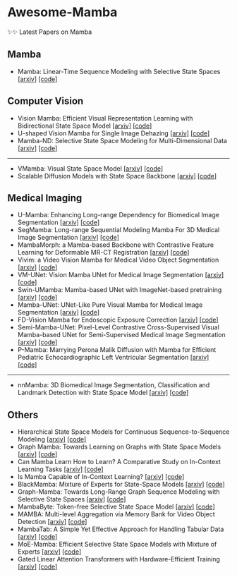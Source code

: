 # Awesome-Mamba

✨✨ Latest Papers on Mamba

## Mamba

- Mamba: Linear-Time Sequence Modeling with Selective State Spaces [[arxiv]]() [[code]]()

## Computer Vision

- Vision Mamba: Efficient Visual Representation Learning with Bidirectional State Space Model [[arxiv]](https://arxiv.org/pdf/2401.09417.pdf) [[code]](https://github.com/kyegomez/VisionMamba)
- U-shaped Vision Mamba for Single Image Dehazing [[arxiv]](https://arxiv.org/pdf/2402.04139.pdf) [[code]](https://github.com/zzr-idam/UVM-Net)
- Mamba-ND: Selective State Space Modeling for Multi-Dimensional Data [[arxiv]](https://arxiv.org/pdf/2402.05892.pdf) [[code]]()

----

- VMamba: Visual State Space Model [[arxiv]](https://arxiv.org/pdf/2401.10166.pdf) [[code]](https://github.com/MzeroMiko/VMamba)
- Scalable Diffusion Models with State Space Backbone [[arxiv]](https://arxiv.org/pdf/2402.05608.pdf) [[code]](https://github.com/feizc/DiS)

## Medical Imaging

- U-Mamba: Enhancing Long-range Dependency for Biomedical Image Segmentation [[arxiv]](https://arxiv.org/pdf/2401.04722.pdf) [[code]](https://github.com/JiarunLiu/Swin-UMamba?tab=readme-ov-file)
- SegMamba: Long-range Sequential Modeling Mamba For 3D Medical Image Segmentation [[arxiv]](https://arxiv.org/pdf/2401.13560.pdf) [[code]](https://github.com/ge-xing/SegMamba)
- MambaMorph: a Mamba-based Backbone with Contrastive Feature Learning for Deformable MR-CT Registration [[arxiv]](https://arxiv.org/pdf/2401.13934.pdf) [[code]](https://github.com/Guo-Stone/MambaMorph?tab=readme-ov-file)
- Vivim: a Video Vision Mamba for Medical Video Object Segmentation [[arxiv]](https://arxiv.org/pdf/2401.14168.pdf) [[code]](https://github.com/scott-yjyang/Vivim)
- VM-UNet: Vision Mamba UNet for Medical Image Segmentation [[arxiv]](https://arxiv.org/pdf/2402.02491.pdf) [[code]](https://github.com/JCruan519/VM-UNet)
- Swin-UMamba: Mamba-based UNet with ImageNet-based pretraining [[arxiv]](https://arxiv.org/pdf/2402.03302.pdf) [[code]](https://github.com/JiarunLiu/Swin-UMamba)
- Mamba-UNet: UNet-Like Pure Visual Mamba for Medical Image Segmentation [[arxiv]](https://arxiv.org/pdf/2402.05079.pdf) [[code]](https://github.com/ziyangwang007/Mamba-UNet)
- FD-Vision Mamba for Endoscopic Exposure Correction [[arxiv]](https://arxiv.org/pdf/2402.06378.pdf) [[code]](https://github.com/zzr-idam/FDVM-Net)
- Semi-Mamba-UNet: Pixel-Level Contrastive Cross-Supervised Visual Mamba-based UNet for Semi-Supervised Medical Image Segmentation [[arxiv]](https://arxiv.org/pdf/2402.07245.pdf) [[code]](https://github.com/ziyangwang007/Mamba-UNet)
- P-Mamba: Marrying Perona Malik Diffusion with Mamba for Efficient Pediatric Echocardiographic Left Ventricular Segmentation [[arxiv]](https://arxiv.org/pdf/2402.08506.pdf) [[code]]()

----

- nnMamba: 3D Biomedical Image Segmentation, Classification and Landmark Detection with State Space Model [[arxiv]](https://arxiv.org/pdf/2402.03526.pdf) [[code]](https://github.com/lhaof/nnMamba)

## Others

- Hierarchical State Space Models for Continuous Sequence-to-Sequence Modeling [[arxiv]]() [[code]]()
- Graph Mamba: Towards Learning on Graphs with State Space Models [[arxiv]]() [[code]]()
- Can Mamba Learn How to Learn? A Comparative Study on In-Context Learning Tasks [[arxiv]]() [[code]]()
- Is Mamba Capable of In-Context Learning? [[arxiv]]() [[code]]()
- BlackMamba: Mixture of Experts for State-Space Models [[arxiv]]() [[code]]()
- Graph-Mamba: Towards Long-Range Graph Sequence Modeling with Selective State Spaces [[arxiv]]() [[code]]()
- MambaByte: Token-free Selective State Space Model [[arxiv]]() [[code]]()
- MAMBA: Multi-level Aggregation via Memory Bank for Video Object Detection [[arxiv]]() [[code]]()
- MambaTab: A Simple Yet Effective Approach for Handling Tabular Data [[arxiv]]() [[code]]()
- MoE-Mamba: Efficient Selective State Space Models with Mixture of Experts [[arxiv]]() [[code]]()
- Gated Linear Attention Transformers with Hardware-Efficient Training [[arxiv]]() [[code]]()
